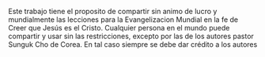 Este trabajo tiene el proposito de compartir sin animo de lucro y mundialmente las lecciones para la 
Evangelizacion Mundial en la fe de Creer que Jesús es el Cristo.
Cualquier persona en el mundo puede compartir y usar sin las restricciones, excepto por las de los autores
pastor Sunguk Cho de Corea.
En tal caso siempre se debe dar crédito a los autores
